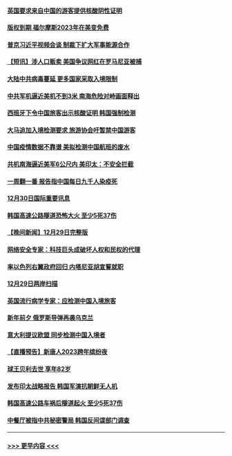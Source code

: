 #### [英国要求来自中国的游客提供核酸阴性证明](../pages/prog202/a103611568.md?t=12310643) 
#### [版权到期 福尔摩斯2023年在美变免费](../pages/prog202/a103611480.md?t=12310643) 
#### [普京习近平视频会谈 制裁下扩大军事能源合作](../pages/prog202/a103611316.md?t=12310643) 
#### [【短讯】涉人口贩卖 美国争议网红在罗马尼亚被捕](../pages/prog202/a103611320.md?t=12310643) 
#### [大陆中共病毒蔓延 更多国家采取入境限制](../pages/prog202/a103611311.md?t=12310643) 
#### [中共军机逼近美机不到3米 南海危险对峙画面释出](../pages/prog202/a103611246.md?t=12310643) 
#### [西班牙下令中国旅客出示核酸证明 韩国强制检测](../pages/prog202/a103611109.md?t=12310643) 
#### [大马追加入境检测要求 旅游协会吁暂禁中国游客](../pages/prog202/a103610632.md?t=12310643) 
#### [中国疫情数据不靠谱 美拟检测中国航班的废水](../pages/prog202/a103610629.md?t=12310643) 
#### [共机南海逼近美军6公尺内 美印太：不安全拦截](../pages/prog202/a103610637.md?t=12310643) 
#### [一周翻一番 报告指中国每日九千人染疫死](../pages/prog202/a103610625.md?t=12310643) 
#### [12月30日国际重要讯息](../pages/prog202/a103610634.md?t=12310643) 
#### [韩国高速公路隧道恐怖大火 至少5死37伤](../pages/prog202/a103610329.md?t=12310643) 
#### [【晚间新闻】12月29日完整版](../pages/prog202/a103610315.md?t=12310643) 
#### [网络安全专家：科技巨头成破坏人权和民权的代理](../pages/prog202/a103610338.md?t=12310643) 
#### [率以色列右翼政府回归 内塔尼亚胡宣誓就职](../pages/prog202/a103610225.md?t=12310643) 
#### [12月29日两岸扫描](../pages/prog202/a103610230.md?t=12310643) 
#### [英国流行病学专家：应检测中国入境旅客](../pages/prog202/a103610221.md?t=12310643) 
#### [新年前夕 俄罗斯导弹再袭乌克兰](../pages/prog202/a103610227.md?t=12310643) 
#### [意大利提议欧盟 同步检测中国入境者](../pages/prog202/a103610219.md?t=12310643) 
#### [【直播预告】新唐人2023跨年缤纷夜](../pages/prog202/a103610207.md?t=12310643) 
#### [球王贝利去世 享年82岁](../pages/prog202/a103610084.md?t=12310643) 
#### [发布印太战略报告 韩国军演抗朝鲜无人机](../pages/prog202/a103609992.md?t=12310643) 
#### [韩国高速公路车祸后隧道起火 至少5死37伤](../pages/prog202/a103609987.md?t=12310643) 
#### [中餐厅被指中共秘密警局 韩国反间谍部门调查](../pages/prog202/a103609994.md?t=12310643) 

----
#### [ >>> 更早内容 <<< ](../indexes/prog202-earlier.md)

